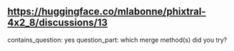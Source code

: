 ## https://huggingface.co/mlabonne/phixtral-4x2_8/discussions/13

contains_question: yes
question_part: which merge method(s) did you try?